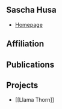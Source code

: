 ## Sascha Husa

- [Homepage](https://sites.google.com/site/scriwalker/)

## Affiliation



## Publications


## Projects

- [[Llama Thorn]]